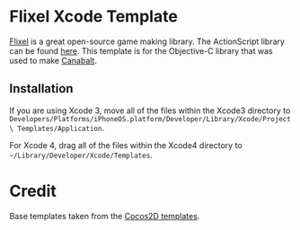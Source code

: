 # Flixel Xcode Template

[Flixel](http://flixel.org) is a great open-source game making library. The ActionScript library can be found [here](https://github.com/AdamAtomic/flixel).  This template is for the Objective-C library that was used to make [Canabalt](https://github.com/ericjohnson/canabalt-ios).

## Installation

If you are using Xcode 3, move all of the files within the Xcode3 directory to `Developers/Platforms/iPhoneOS.platform/Developer/Library/Xcode/Project\ Templates/Application`.

For Xcode 4, drag all of the files within the Xcode4 directory to `~/Library/Developer/Xcode/Templates`.

Credit
======

Base templates taken from the [Cocos2D templates](https://github.com/cocos2d/cocos2d-iphone/tree/develop/templates/Xcode4_templates).
